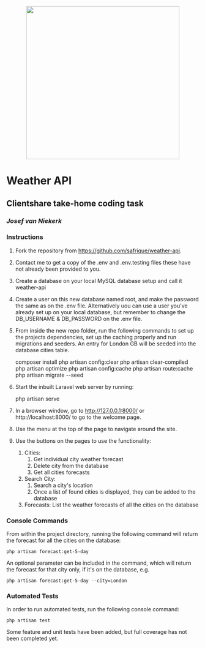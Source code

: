<p align="center"><a href="https://laravel.com" target="_blank"><img src="https://www.myclientshare.com/hubfs/CS-Logo-FULL_Green.svg" width="400"></a></p>

# Weather API
## Clientshare take-home coding task
### _Josef van Niekerk_

### Instructions

1. Fork the repository from https://github.com/safrique/weather-api.
2. Contact me to get a copy of the .env and .env.testing files these have not already been provided to you.
3. Create a database on your local MySQL database setup and call it weather-api
4. Create a user on this new database named root, and make the password the same as on the .env file. Alternatively 
   uou can use a user you've already set up on your local database, but remember to change the DB_USERNAME & 
   DB_PASSWORD on the .env file.
5. From inside the new repo folder, run the following commands to set up the projects dependencies, set up the caching 
   properly and run 
   migrations and 
   seeders. An entry for London GB will be seeded into the database cities table.


    composer install
    php artisan config:clear 
    php artisan clear-compiled 
    php artisan optimize 
    php artisan config:cache 
    php artisan route:cache
    php artisan migrate --seed
6. Start the inbuilt Laravel web server by running:


    php artisan serve
7. In a browser window, go to http://127.0.0.1:8000/ or http://localhost:8000/ to go to the welcome page.
8. Use the menu at the top of the page to navigate around the site.
9. Use the buttons on the pages to use the functionality:
   1. Cities:
      1. Get individual city weather forecast
      2. Delete city from the database
      3. Get all cities forecasts
   2. Search City:
      1. Search a city's location
      2. Once a list of found cities is displayed, they can be added to the database
   3. Forecasts: List the weather forecasts of all the cities on the database

### Console Commands

From within the project directory, running the following command will return the forecast for all the cities on the 
database:

    php artisan forecast:get-5-day
An optional parameter can be included in the command, which will return the forecast for that city only, if it's on 
the database, e.g.

    php artisan forecast:get-5-day --city=London

### Automated Tests

In order to run automated tests, run the following console command:

    php artisan test
Some feature and unit tests have been added, but full coverage has not been completed yet.
